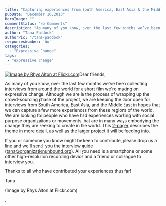 ```yaml
---
title: "Capturing experiences from South America, East Asia & the Middle East"
pubDate: "December 16,2013"
HeroImage: ""
commentStatus: "No Comments"
description: "As many of you know, over the last few months we’ve been collecting interviews from around the world for a short film we’re making on expressive change. Although we are in the process of wrapping up the crowd-sourcing phase of the project, we are keeping the door open for interviews from South America, East Asia, and the Middle East in hopes that [. . .]"
author: "Tana Paddock"
authorPic: "/tana-paddock"
responsesNumber: "No"
categories: 
  - "Expressive Change"
tags:
 - "expressive change"
---
```


[![](https://organizationunbound.org/wp-content/uploads/2013/12/ShortFilm-300x232.jpg "Image by Rhys Alton at Flickr.com")](https://organizationunbound.org/wp-content/uploads/2013/12/ShortFilm.jpg)Dear friends,

As many of you know, over the last few months we've been collecting interviews from around the world for a short film we're making on expressive change. Although we are in the process of wrapping up the crowd-sourcing phase of the project, we are keeping the door open for interviews from South America, East Asia, and the Middle East in hopes that we can capture a few more experiences from these regions of the world. We are looking for people who have had experiences working with social purpose organizations or movements that are in many ways embodying the change they are seeking to create in the world. This [2-pager](https://docs.google.com/document/d/1dksW1j3oHWMGaccoC1bhw7WxTfvu70dxLm5b5GgEce0/edit?usp=sharing) describes the theme in more detail, as well as the larger project it will be feeding into.

If you or someone you know might be keen to contribute, please drop us a line and we'll send  you the interview guide (tana@organizationunbound.org). All you need is a smartphone or some other high-resolution recording device and a friend or colleague to interview you.

Thanks to all who have contributed your experiences thus far!

Tana 

(Image by Rhys Alton at Flickr.com)

.
